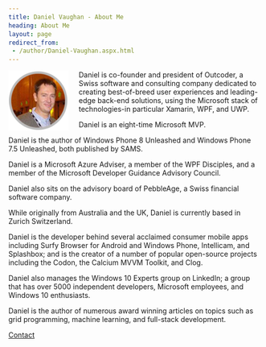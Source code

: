 ```yaml
---
title: Daniel Vaughan - About Me
heading: About Me
layout: page
redirect_from:
 - /author/Daniel-Vaughan.aspx.html
---
```


<img src="/assets/images/DanielVaughanRound.png" width="120px" style="float: left;  margin-right:20px; margin-bottom:10px" />

Daniel is co-founder and president of Outcoder, a Swiss software and consulting company dedicated to creating best-of-breed user experiences and leading-edge back-end solutions, using the Microsoft stack of technologies-in particular Xamarin, WPF, and UWP.

Daniel is an eight-time Microsoft MVP. 

Daniel is the author of Windows Phone 8 Unleashed and Windows Phone 7.5 Unleashed, both published by SAMS.

Daniel is a Microsoft Azure Adviser, a member of the WPF Disciples, and a member of the Microsoft Developer Guidance Advisory Council.

Daniel also sits on the advisory board of PebbleAge, a Swiss financial software company.

While originally from Australia and the UK, Daniel is currently based in Zurich Switzerland. 

Daniel is the developer behind several acclaimed consumer mobile apps including Surfy Browser for Android and Windows Phone, Intellicam, and Splashbox; and is the creator of a number of popular open-source projects including the Codon, the Calcium MVVM Toolkit, and Clog.

Daniel also manages the Windows 10 Experts group on LinkedIn; a group that has over 5000 independent developers, Microsoft employees, and Windows 10 enthusiasts.

Daniel is the author of numerous award winning articles on topics such as grid programming, machine learning, and full-stack development.

[Contact](/Contact/)


